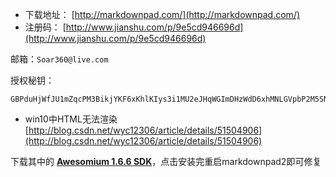 * 下载地址： [http://markdownpad.com/](http://markdownpad.com/)
* 注册码： [http://www.jianshu.com/p/9e5cd946696d](http://www.jianshu.com/p/9e5cd946696d)

邮箱：`Soar360@live.com`

授权秘钥：

```
GBPduHjWfJU1mZqcPM3BikjYKF6xKhlKIys3i1MU2eJHqWGImDHzWdD6xhMNLGVpbP2M5SN6bnxn2kSE8qHqNY5QaaRxmO3YSMHxlv2EYpjdwLcPwfeTG7kUdnhKE0vVy4RidP6Y2wZ0q74f47fzsZo45JE2hfQBFi2O9Jldjp1mW8HUpTtLA2a5/sQytXJUQl/QKO0jUQY4pa5CCx20sV1ClOTZtAGngSOJtIOFXK599sBr5aIEFyH0K7H4BoNMiiDMnxt1rD8Vb/ikJdhGMMQr0R4B+L3nWU97eaVPTRKfWGDE8/eAgKzpGwrQQoDh+nzX1xoVQ8NAuH+s4UcSeQ==
```

* win10中HTML无法渲染 [http://blog.csdn.net/wyc12306/article/details/51504906](http://blog.csdn.net/wyc12306/article/details/51504906)

下载其中的 [**Awesomium 1.6.6 SDK**](http://markdownpad.com/download/awesomium_v1.6.6_sdk_win.exe)，点击安装完重启markdownpad2即可修复

